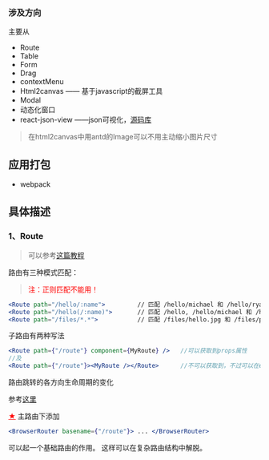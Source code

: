 ### 涉及方向

主要从
- Route
- Table
- Form
- Drag
- contextMenu
- Html2canvas —— 基于javascript的截屏工具
- Modal
- 动态化窗口
- react-json-view ——json可视化，[源码库](https://github.com/mac-s-g/react-json-view)


> 在html2canvas中用antd的Image可以不用主动缩小图片尺寸

## 应用打包

- webpack


## 具体描述

### 1、Route

> 可以参考[这篇教程](http://react-guide.github.io/react-router-cn/docs/guides/basics/RouteMatching.html)


路由有三种模式匹配：
> <span style="color: red;">注：正则匹配不能用！</span>
```jsx
<Route path="/hello/:name">         // 匹配 /hello/michael 和 /hello/ryan
<Route path="/hello(/:name)">       // 匹配 /hello, /hello/michael 和 /hello/ryan
<Route path="/files/*.*">           // 匹配 /files/hello.jpg 和 /files/path/to/hello.jpg
```


子路由有两种写法
```jsx
<Route path={"/route"} component={MyRoute} />   //可以获取到props属性
//及
<Route path={"/route"}><MyRoute /></Route>      //不可以获取到，不过可以在export地方加上withRouter方法包裹
```


路由跳转的各方向生命周期的变化

参考[这里](http://react-guide.github.io/react-router-cn/docs/guides/advanced/ComponentLifecycle.html)

<span style="color: red; text-decoration: underline;">★</span> 主路由下添加

```jsx
<BrowserRouter basename={"/route"}> ... </BrowserRouter>
```

可以起一个基础路由的作用。
这样可以在复杂路由结构中解脱。
